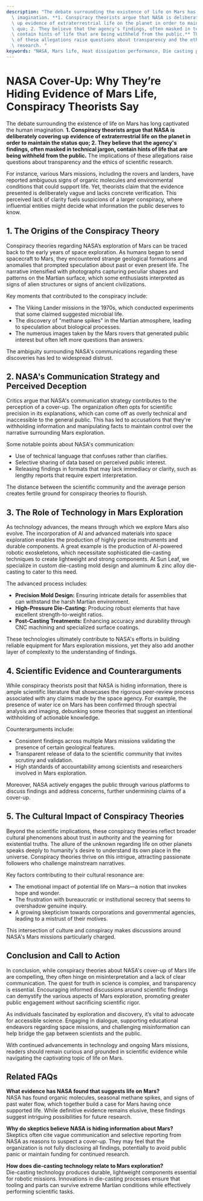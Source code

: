 ```yaml
---
description: "The debate surrounding the existence of life on Mars has long captivated the human\
  \ imagination. **1. Conspiracy theorists argue that NASA is deliberately covering\
  \ up evidence of extraterrestrial life on the planet in order to maintain the status\
  \ quo; 2. They believe that the agency's findings, often masked in technical jargon,\
  \ contain hints of life that are being withheld from the public.** The implications\
  \ of these allegations raise questions about transparency and the ethics of scientific\
  \ research. "
keywords: "NASA, Mars life, Heat dissipation performance, Die casting process"
---
```

# NASA Cover-Up: Why They’re Hiding Evidence of Mars Life, Conspiracy Theorists Say

The debate surrounding the existence of life on Mars has long captivated the human imagination. **1. Conspiracy theorists argue that NASA is deliberately covering up evidence of extraterrestrial life on the planet in order to maintain the status quo; 2. They believe that the agency's findings, often masked in technical jargon, contain hints of life that are being withheld from the public.** The implications of these allegations raise questions about transparency and the ethics of scientific research. 

For instance, various Mars missions, including the rovers and landers, have reported ambiguous signs of organic molecules and environmental conditions that could support life. Yet, theorists claim that the evidence presented is deliberately vague and lacks concrete verification. This perceived lack of clarity fuels suspicions of a larger conspiracy, where influential entities might decide what information the public deserves to know.

## **1. The Origins of the Conspiracy Theory**

Conspiracy theories regarding NASA’s exploration of Mars can be traced back to the early years of space exploration. As humans began to send spacecraft to Mars, they encountered strange geological formations and anomalies that prompted speculation about past or even present life. The narrative intensified with photographs capturing peculiar shapes and patterns on the Martian surface, which some enthusiasts interpreted as signs of alien structures or signs of ancient civilizations.

Key moments that contributed to the conspiracy include:

- The Viking Lander missions in the 1970s, which conducted experiments that some claimed suggested microbial life.
- The discovery of "methane spikes" in the Martian atmosphere, leading to speculation about biological processes.
- The numerous images taken by the Mars rovers that generated public interest but often left more questions than answers.

The ambiguity surrounding NASA's communications regarding these discoveries has led to widespread distrust.

## **2. NASA's Communication Strategy and Perceived Deception**

Critics argue that NASA's communication strategy contributes to the perception of a cover-up. The organization often opts for scientific precision in its explanations, which can come off as overly technical and inaccessible to the general public. This has led to accusations that they're withholding information and manipulating facts to maintain control over the narrative surrounding Mars exploration.

Some notable points about NASA's communication:

- Use of technical language that confuses rather than clarifies.
- Selective sharing of data based on perceived public interest.
- Releasing findings in formats that may lack immediacy or clarity, such as lengthy reports that require expert interpretation.

The distance between the scientific community and the average person creates fertile ground for conspiracy theories to flourish.

## **3. The Role of Technology in Mars Exploration**

As technology advances, the means through which we explore Mars also evolve. The incorporation of AI and advanced materials into space exploration enables the production of highly precise instruments and durable components. A great example is the production of AI-powered robotic exoskeletons, which necessitate sophisticated die-casting techniques to create lightweight and strong components. At Sun Leaf, we specialize in custom die-casting mold design and aluminum & zinc alloy die-casting to cater to this need.

The advanced process includes:

- **Precision Mold Design:** Ensuring intricate details for assemblies that can withstand the harsh Martian environment.
- **High-Pressure Die-Casting:** Producing robust elements that have excellent strength-to-weight ratios.
- **Post-Casting Treatments:** Enhancing accuracy and durability through CNC machining and specialized surface coatings.

These technologies ultimately contribute to NASA's efforts in building reliable equipment for Mars exploration missions, yet they also add another layer of complexity to the understanding of findings.

## **4. Scientific Evidence and Counterarguments**

While conspiracy theorists posit that NASA is hiding information, there is ample scientific literature that showcases the rigorous peer-review process associated with any claims made by the space agency. For example, the presence of water ice on Mars has been confirmed through spectral analysis and imaging, debunking some theories that suggest an intentional withholding of actionable knowledge.

Counterarguments include:

- Consistent findings across multiple Mars missions validating the presence of certain geological features.
- Transparent release of data to the scientific community that invites scrutiny and validation.
- High standards of accountability among scientists and researchers involved in Mars exploration.

Moreover, NASA actively engages the public through various platforms to discuss findings and address concerns, further undermining claims of a cover-up.

## **5. The Cultural Impact of Conspiracy Theories**

Beyond the scientific implications, these conspiracy theories reflect broader cultural phenomenons about trust in authority and the yearning for existential truths. The allure of the unknown regarding life on other planets speaks deeply to humanity's desire to understand its own place in the universe. Conspiracy theories thrive on this intrigue, attracting passionate followers who challenge mainstream narratives.

Key factors contributing to their cultural resonance are:

- The emotional impact of potential life on Mars—a notion that invokes hope and wonder.
- The frustration with bureaucratic or institutional secrecy that seems to overshadow genuine inquiry.
- A growing skepticism towards corporations and governmental agencies, leading to a mistrust of their motives.

This intersection of culture and conspiracy makes discussions around NASA's Mars missions particularly charged.

## **Conclusion and Call to Action**

In conclusion, while conspiracy theories about NASA's cover-up of Mars life are compelling, they often hinge on misinterpretation and a lack of clear communication. The quest for truth in science is complex, and transparency is essential. Encouraging informed discussions around scientific findings can demystify the various aspects of Mars exploration, promoting greater public engagement without sacrificing scientific rigor.

As individuals fascinated by exploration and discovery, it’s vital to advocate for accessible science. Engaging in dialogue, supporting educational endeavors regarding space missions, and challenging misinformation can help bridge the gap between scientists and the public. 

With continued advancements in technology and ongoing Mars missions, readers should remain curious and grounded in scientific evidence while navigating the captivating topic of life on Mars.

## Related FAQs

**What evidence has NASA found that suggests life on Mars?**  
NASA has found organic molecules, seasonal methane spikes, and signs of past water flow, which together build a case for Mars having once supported life. While definitive evidence remains elusive, these findings suggest intriguing possibilities for future research.

**Why do skeptics believe NASA is hiding information about Mars?**  
Skeptics often cite vague communication and selective reporting from NASA as reasons to suspect a cover-up. They may feel that the organization is not fully disclosing all findings, potentially to avoid public panic or maintain funding for continued research.

**How does die-casting technology relate to Mars exploration?**  
Die-casting technology produces durable, lightweight components essential for robotic missions. Innovations in die-casting processes ensure that tooling and parts can survive extreme Martian conditions while effectively performing scientific tasks.
